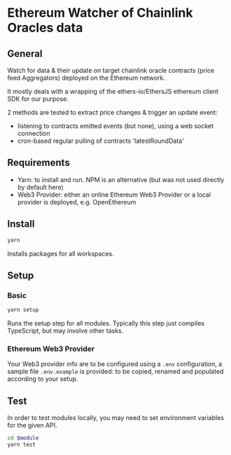 # Ethereum Watcher of Chainlink Oracles data

## General

Watch for data & their update on target chainlink oracle contracts (price feed Aggregators) deployed on the Ethereum network.

It mostly deals with a wrapping of the ethers-io/EthersJS ethereum client SDK for our purpose.

2 methods are tested to extract price changes & trigger an update event: 
* listening to contracts emitted events (but none), using a web socket connection
* cron-based regular pulling of contracts 'latestRoundData'


## Requirements

- Yarn: to install and run. NPM is an alternative (but was not used directly by default here)
- Web3 Provider: either an online Ethereum Web3 Provider or a local provider is deployed, e.g. OpenEthereum


## Install

```bash
yarn
```

Installs packages for all workspaces.


## Setup

### Basic
```bash
yarn setup
```

Runs the setup step for all modules. Typically this step just compiles TypeScript, but may involve other tasks.

### Ethereum Web3 Provider
Your Web3 provider info are to be configured using a ```.env``` configuration, a sample file ```.env.example``` is provided: to be copied, renamed and populated according to your setup.


## Test

In order to test modules locally, you may need to set environment variables for the given API.

```bash
cd $module
yarn test
```

